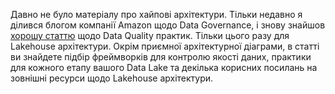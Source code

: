 Давно не було матеріалу про хайпові архітектури. Тільки недавно я ділився блогом компанії Amazon щодо Data Governance, і знову знайшов [хорошу статтю](https://piethein.medium.com/data-quality-within-lakehouses-0c9417ce0487) щодо Data Quality практик. Тільки цього разу для Lakehouse архітектури. Окрім приємної архітектурної діаграми, в статті ви знайдете підбір фреймворків для контролю якості даних, практики для кожного етапу вашого Data Lake та декілька корисних посилань на зовнішні ресурси щодо Lakehouse архітектури.